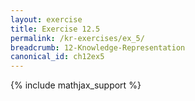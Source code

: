 ```yaml
---
layout: exercise
title: Exercise 12.5
permalink: /kr-exercises/ex_5/
breadcrumb: 12-Knowledge-Representation
canonical_id: ch12ex5
---
```


{% include mathjax_support %}
